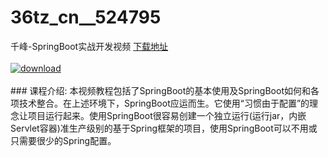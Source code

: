 # 36tz_cn__524795
千峰-SpringBoot实战开发视频
[下载地址](http://www.36tz.cn/article/524795 "下载地址")
<br/></br>[![download](http://36tz.cn/muke_img/2019_03_3-6-300x202.jpg "下载地址")](http://www.36tz.cn/article/524795 "下载地址")
<br/></br>### 课程介绍:
本视频教程包括了SpringBoot的基本使用及SpringBoot如何和各项技术整合。在上述环境下，SpringBoot应运而生。它使用“习惯由于配置”的理念让项目运行起来。使用SpringBoot很容易创建一个独立运行(运行jar，内嵌Servlet容器)准生产级别的基于Spring框架的项目，使用SpringBoot可以不用或只需要很少的Spring配置。


